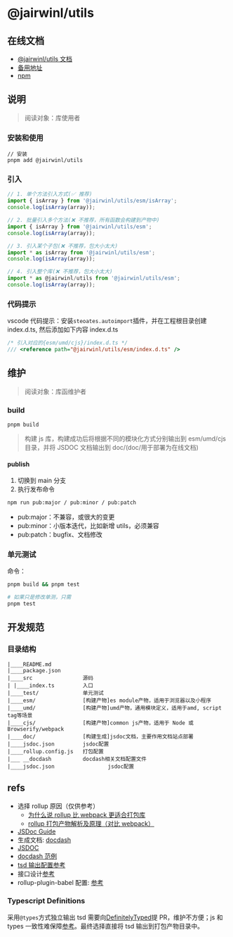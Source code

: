 # @jairwinl/utils

## 在线文档

- [@jairwinl/utils 文档](https://utils-doc.vercel.app)
- [备用地址](http://util-doc.jairwin.cn)
- [npm](https://www.npmjs.com/package/@jairwinl/utils)

## 说明

> 阅读对象：库使用者

### 安装和使用

```
// 安装
pnpm add @jairwinl/utils
```

### 引入

```ts
// 1. 单个方法引入方式(✅ 推荐)
import { isArray } from '@jairwinl/utils/esm/isArray';
console.log(isArray(array));

// 2. 批量引入多个方法(❌ 不推荐，所有函数会构建到产物中)
import { isArray } from '@jairwinl/utils/esm';
console.log(isArray(array));

// 3. 引入某个子包(❌ 不推荐，包大小太大)
import * as isArray from '@jairwinl/utils/esm';
console.log(isArray(array));

// 4. 引入整个库(❌ 不推荐，包大小太大)
import * as @jairwinl/utils from '@jairwinl/utils/esm';
console.log(isArray(array));
```

### 代码提示

vscode 代码提示：安装`steoates.autoimport`插件，并在工程根目录创建 index.d.ts, 然后添加如下内容
index.d.ts

```typescript
/* 引入对应的{esm/umd/cjs}/index.d.ts */
/// <reference path="@jairwinl/utils/esm/index.d.ts" />
```

## 维护

> 阅读对象：库函维护者

### build

```
pnpm build
```

> 构建 js 库，构建成功后将根据不同的模块化方式分别输出到 esm/umd/cjs 目录，并将 JSDOC 文档输出到 doc/(doc/用于部署为在线文档)

#### publish

1. 切换到 main 分支
2. 执行发布命令

```sh
npm run pub:major / pub:minor / pub:patch
```

- pub:major：不兼容，或很大的变更
- pub:minor：小版本迭代，比如新增 utils，必须兼容
- pub:patch：bugfix、文档修改

### 单元测试

命令：

```sh
pnpm build && pnpm test

# 如果只是修改单测，只需
pnpm test
```

## 开发规范

### 目录结构

```
|____README.md
|____package.json
|____src                源码
| |____index.ts         入口
|____test/            	单元测试
|____esm/             	[构建产物]es module产物，适用于浏览器以及小程序
|____umd/             	[构建产物]umd产物，通用模块定义，适用于amd, script tag等场景
|____cjs/             	[构建产物]common js产物，适用于 Node 或 Browserify/webpack
|____doc/             	[构建生成]jsdoc文档，主要作用文档站点部署
|____jsdoc.json         jsdoc配置
|____rollup.config.js   打包配置
|___ __docdash          docdash相关文档配置文件
|____jsdoc.json 				jsdoc配置
```

## refs

- 选择 rollup 原因（仅供参考）
  - [为什么说 rollup 比 webpack 更适合打包库](https://segmentfault.com/a/1190000038708512)
  - [rollup 打包产物解析及原理（对比 webpack）](https://juejin.cn/post/7054752322269741064)
- [JSDoc Guide](https://yuri4ever.github.io/jsdoc/)
- 生成文档: [docdash](https://github.com/clenemt/docdash)
- [JSDOC](https://jsdoc.app/index.html#block-tags)
- [docdash 范例](http://clenemt.github.io/docdash/utils_logger.js.html)
- [tsd 输出配置参考](https://marcobotto.com/blog/compiling-and-bundling-typescript-libraries-with-webpack/)
- 接口设计[参考](https://yanhaijing.com/javascript/2018/08/17/2020-js-lib/)
- rollup-plugin-babel 配置: [参考](https://github.com/rollup/rollup-plugin-babel#configuring-babel)

### Typescript Definitions

采用`@types`方式独立输出 tsd 需要向[DefinitelyTyped](https://github.com/DefinitelyTyped/DefinitelyTyped)提 PR，维护不方便；js 和 types 一致性难保障[参考](https://www.typescriptlang.org/docs/handbook/declaration-files/publishing.html)。最终选择直接将 tsd 输出到打包产物目录中。
